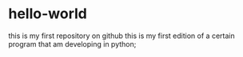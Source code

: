 # hello-world
this is my first repository on github
this is my first edition of a certain program that am developing in python;
